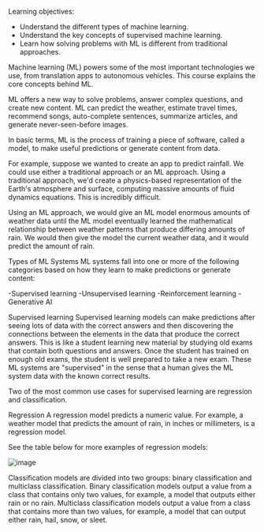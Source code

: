 Learning objectives:
- Understand the different types of machine learning.
- Understand the key concepts of supervised machine learning.
- Learn how solving problems with ML is different from traditional approaches.

Machine learning (ML) powers some of the most important technologies we use, from translation apps to autonomous vehicles. This course explains the core concepts behind ML.

ML offers a new way to solve problems, answer complex questions, and create new content. ML can predict the weather, estimate travel times, recommend songs, auto-complete sentences, summarize articles, and generate never-seen-before images.

In basic terms, ML is the process of training a piece of software, called a model, to make useful predictions or generate content from data.

For example, suppose we wanted to create an app to predict rainfall. We could use either a traditional approach or an ML approach. Using a traditional approach, we'd create a physics-based representation of the Earth's atmosphere and surface, computing massive amounts of fluid dynamics equations. This is incredibly difficult.

Using an ML approach, we would give an ML model enormous amounts of weather data until the ML model eventually learned the mathematical relationship between weather patterns that produce differing amounts of rain. We would then give the model the current weather data, and it would predict the amount of rain.

Types of ML Systems
ML systems fall into one or more of the following categories based on how they learn to make predictions or generate content:

-Supervised learning
-Unsupervised learning
-Reinforcement learning
-Generative AI


Supervised learning
Supervised learning models can make predictions after seeing lots of data with the correct answers and then discovering the connections between the elements in the data that produce the correct answers. This is like a student learning new material by studying old exams that contain both questions and answers. Once the student has trained on enough old exams, the student is well prepared to take a new exam. These ML systems are "supervised" in the sense that a human gives the ML system data with the known correct results.

Two of the most common use cases for supervised learning are regression and classification.

Regression
A regression model predicts a numeric value. For example, a weather model that predicts the amount of rain, in inches or millimeters, is a regression model.

See the table below for more examples of regression models:

![image](https://github.com/user-attachments/assets/0dbf7535-f40d-4426-8b19-90fa578bb1f6)


Classification models are divided into two groups: binary classification and multiclass classification. Binary classification models output a value from a class that contains only two values, for example, a model that outputs either rain or no rain. Multiclass classification models output a value from a class that contains more than two values, for example, a model that can output either rain, hail, snow, or sleet.
